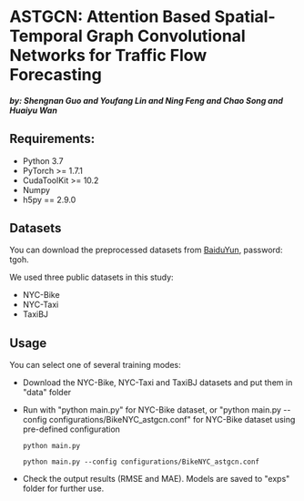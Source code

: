 # ASTGCN: Attention Based Spatial-Temporal Graph Convolutional Networks for Traffic Flow Forecasting
#### *by: Shengnan Guo and Youfang Lin and Ning Feng and Chao Song and Huaiyu Wan*


## Requirements:
- Python 3.7
- PyTorch >= 1.7.1
- CudaToolKit >= 10.2
- Numpy
- h5py == 2.9.0

## Datasets
You can download the preprocessed datasets from [BaiduYun](https://pan.baidu.com/s/1zeXvNfDu1BbDvgqcC7HupQ), password: tgoh. 

We used three public datasets in this study:
- NYC-Bike
- NYC-Taxi
- TaxiBJ

## Usage 
You can select one of several training modes:
 - Download the NYC-Bike, NYC-Taxi and TaxiBJ datasets and put them in "data" folder

 - Run with "python main.py" for NYC-Bike dataset, or "python main.py --config configurations/BikeNYC_astgcn.conf" for NYC-Bike dataset using pre-defined configuration

   ```
   python main.py
   ```

   ```
   python main.py --config configurations/BikeNYC_astgcn.conf
   ```

 - Check the output results (RMSE and MAE). Models are saved to "exps" folder for further use.